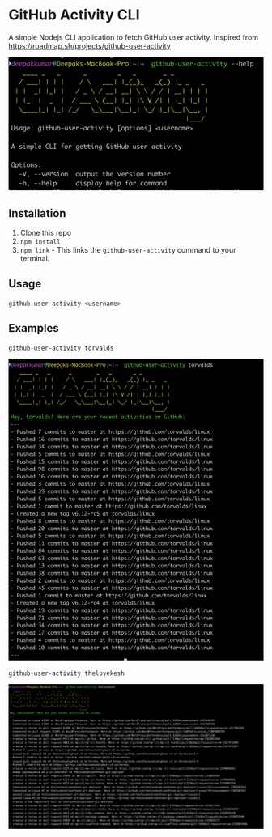 # GitHub Activity CLI
A simple Nodejs CLI application to fetch GitHub user activity. Inspired from https://roadmap.sh/projects/github-user-activity

![welcome](images/welcome.png)

## Installation

1. Clone this repo
2. `npm install`
3. `npm link` - This links the `github-user-activity` command to your terminal.

## Usage

```
github-user-activity <username>
```

## Examples

```
github-user-activity torvalds
```

![torvalds](images/torvalds.png)

```
github-user-activity thelovekesh
```

![alt text](images/thelovekesh.png)
